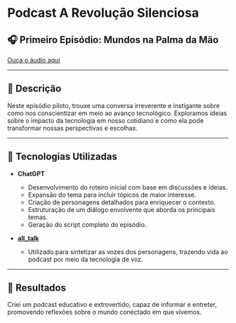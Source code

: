 # Podcast A Revolução Silenciosa

## 🎧 Primeiro Episódio: Mundos na Palma da Mão
[Ouça o áudio aqui](https://drive.google.com/uc?export=download&id=1sZ7PpJU0hCifq6S_7nNOqiI8uqZRakQe)

---

## 📒 Descrição

Neste episódio piloto, trouxe uma conversa irreverente e instigante sobre como nos conscientizar em meio ao avanço tecnológico. Exploramos ideias sobre o impacto da tecnologia em nosso cotidiano e como ela pode transformar nossas perspectivas e escolhas.

---

## 🤖 Tecnologias Utilizadas

- **ChatGPT**  
  - Desenvolvimento do roteiro inicial com base em discussões e ideias.  
  - Expansão do tema para incluir tópicos de maior interesse.  
  - Criação de personagens detalhados para enriquecer o contexto.  
  - Estruturação de um diálogo envolvente que aborda os principais temas.  
  - Geração do script completo do episódio.  

- [**all_talk**](https://github.com/erew123/alltalk_tts)  
  - Utilizado para sintetizar as vozes dos personagens, trazendo vida ao podcast por meio da tecnologia de voz.

---

## 🚀 Resultados

Criei um podcast educativo e extrovertido, capaz de informar e entreter, promovendo reflexões sobre o mundo conectado em que vivemos.


